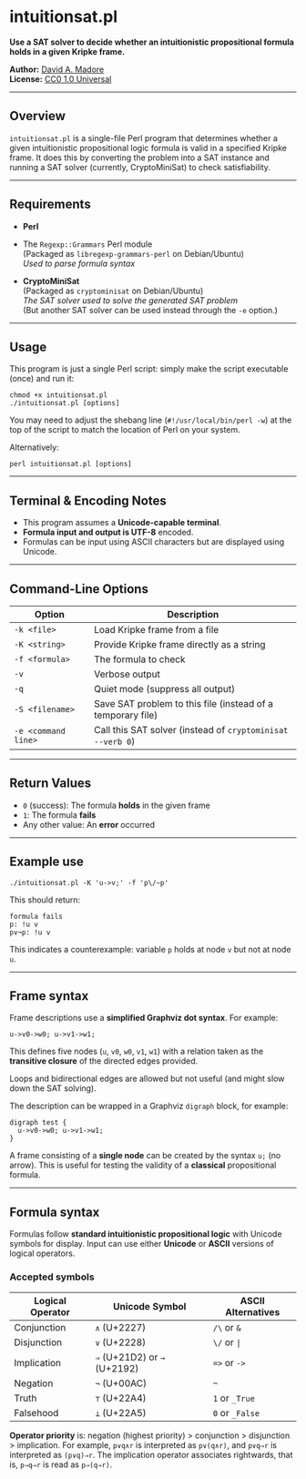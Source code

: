 # intuitionsat.pl

**Use a SAT solver to decide whether an intuitionistic propositional formula holds in a given Kripke frame.**

**Author:** [David A. Madore](http://www.madore.org/~david/)  
**License:** [CC0 1.0 Universal](./LICENSE)

---

## Overview

`intuitionsat.pl` is a single-file Perl program that determines
whether a given intuitionistic propositional logic formula is valid in
a specified Kripke frame.  It does this by converting the problem into
a SAT instance and running a SAT solver (currently, CryptoMiniSat) to
check satisfiability.

---

## Requirements

- **Perl**

- The `Regexp::Grammars` Perl module  
  (Packaged as `libregexp-grammars-perl` on Debian/Ubuntu)  
  *Used to parse formula syntax*

- **CryptoMiniSat**  
  (Packaged as `cryptominisat` on Debian/Ubuntu)  
  *The SAT solver used to solve the generated SAT problem*  
  (But another SAT solver can be used instead through the `-e` option.)

---

## Usage

This program is just a single Perl script: simply make the script
executable (once) and run it:

```
chmod +x intuitionsat.pl
./intuitionsat.pl [options]
```

You may need to adjust the shebang line (`#!/usr/local/bin/perl -w`)
at the top of the script to match the location of Perl on your system.

Alternatively:

```
perl intuitionsat.pl [options]
```

---

## Terminal & Encoding Notes

- This program assumes a **Unicode-capable terminal**.
- **Formula input and output is UTF-8** encoded.
- Formulas can be input using ASCII characters but are displayed using Unicode.

---

## Command-Line Options

| Option           | Description |
|------------------|-------------|
| `-k <file>`      | Load Kripke frame from a file |
| `-K <string>`    | Provide Kripke frame directly as a string |
| `-f <formula>`   | The formula to check |
| `-v`             | Verbose output |
| `-q`             | Quiet mode (suppress all output) |
| `-S <filename>`  | Save SAT problem to this file (instead of a temporary file) |
| `-e <command line>`  | Call this SAT solver (instead of `cryptominisat --verb 0`) |

---

## Return Values

- `0` (success): The formula **holds** in the given frame
- `1`: The formula **fails**
- Any other value: An **error** occurred

---

## Example use

```
./intuitionsat.pl -K 'u->v;' -f 'p\/~p'
```

This should return:

```
formula fails
p: !u v
p∨¬p: !u v
```

This indicates a counterexample: variable `p` holds at node `v` but
not at node `u`.

---

## Frame syntax

Frame descriptions use a **simplified Graphviz dot syntax**. For example:

```
u->v0->w0; u->v1->w1;
```

This defines five nodes (`u`, `v0`, `w0`, `v1`, `w1`) with a relation
taken as the **transitive closure** of the directed edges provided.

Loops and bidirectional edges are allowed but not useful (and might
slow down the SAT solving).

The description can be wrapped in a Graphviz `digraph` block, for
example:

```
digraph test {
  u->v0->w0; u->v1->w1;
}
```

A frame consisting of a **single node** can be created by the syntax
`u;` (no arrow).  This is useful for testing the validity of a
**classical** propositional formula.

---

## Formula syntax

Formulas follow **standard intuitionistic propositional logic** with
Unicode symbols for display.  Input can use either **Unicode** or
**ASCII** versions of logical operators.

### Accepted symbols

| Logical Operator | Unicode Symbol | ASCII Alternatives |
|------------------|----------------|--------------------|
| Conjunction      | `∧` (U+2227)     | `/\` or `&`        |
| Disjunction      | `∨` (U+2228)     | `\/` or `\|`       |
| Implication      | `⇒` (U+21D2) or `→` (U+2192)  | `=>` or `->`       |
| Negation         | `¬` (U+00AC)     | `~`                |
| Truth            | `⊤` (U+22A4)     | `1` or `_True`     |
| Falsehood        | `⊥` (U+22A5)     | `0` or `_False`    |

**Operator priority** is: negation (highest priority) > conjunction >
disjunction > implication.  For example, `p∨q∧r` is interpreted as
`p∨(q∧r)`, and `p∨q⇒r` is interpreted as `(p∨q)⇒r`.  The implication
operator associates rightwards, that is, `p⇒q⇒r` is read as `p⇒(q⇒r)`.
